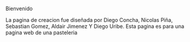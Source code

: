Bienvenido

La pagina de creacion fue diseñada por Diego Concha, Nicolas Piña, Sebastian Gomez, Aldair Jimenez Y Diego Uribe. Esta pagina es para una pagina web de una pasteleria
